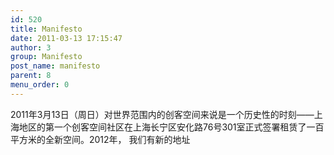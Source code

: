 ```yaml
---
id: 520
title: Manifesto
date: 2011-03-13 17:15:47
author: 3
group: Manifesto
post_name: manifesto
parent: 8
menu_order: 0
---
```


2011年3月13日（周日）对世界范围内的创客空间来说是一个历史性的时刻——上海地区的第一个创客空间社区在上海长宁区安化路76号301室正式签署租赁了一百平方米的全新空间。2012年， 我们有新的地址